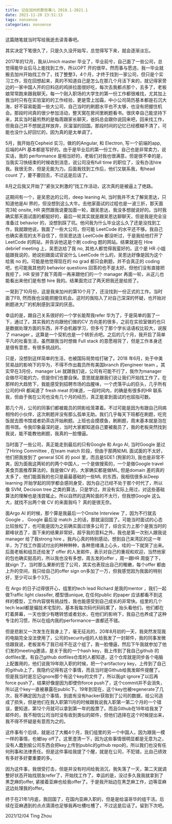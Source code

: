 ```yaml
---
title: 记在加州的那些事儿 2018.1-2021.1
date: 2021-11-20 23:51:13
tags: nonsense
categories: nonsense
---
```


这篇随笔就当时写给我逝去读青春吧。

其实决定下笔很久了，只是久久没开始写，总觉得写下来，就会逐渐淡忘。

2017年的12月，我从Umich master 毕业了，毕业前兮，自己面了一些公司，总觉得能毕业后马上能找到工作，所以OPT 开的很早，然而事与愿违，我一毕业就搬去加州开始找工作了，找了整整3，4个月，才终于找到一家公司，但只是个实习工作，现在回想起来，真的不知道自己是怎么在那几个月活下来的，就记得家旁边的一家中国人开的日料店的鸡排拉面很好吃，每次去我都点那个，去多了，老板娘常常跑来跟我聊天。每一个刚入职场的大学生的第一份工作都很难找，尤其加上我当时只有在实验室的的工作经验，更是雪上加霜，中小公司简历基本都是石沉大海，好不容易能面一些大公司，自己当时的刷题水平也不太够，也没有把握住机会。那段时间真的很少参加活动，整天窝在房间里刷题看书。很庆幸自己能坚持下来，其实当时最煎熬的是每周跟家长聊天，爸妈总会跟你说回来吧，回来找工作，但我自己并不想就这样放弃，灰溜溜的回国。那段时间的记忆已经模糊不清了，可能也没什么好回忆的，因为真的是太单调了。

5月，我开始在Cepheid 实习，做的的Angular, 和 Electron, 写一个前端的app, 后端的API 基本都是写好的。由于是毕业后的第一份工作，自己也是非常卖力，说实话，我的 performance 是相当好的，老板们对我也很满意，但是很不幸的是，当我实习快结束的时候收到消息，说公司没有full time 的职位了，没有办法hire 我。我很无奈，但是无能为力。后面我找到工作后，他们又联系我，有head count 了，要不要回去，不过这是后话了。

8月之后我又开始了“紧张又刺激的”找工作活动，这次真的是被逼上了绝路。

这期间有一个，是吴恩达的公司，deep leaning AI, 当时我并不太了解吴恩达，只知道他是AI 界的，但没想到这么大牛。去他家面试的过程也是一波三折，那天面完3轮 onsite, HR 突然跟我说要加面一轮，跟吴恩达，我没多想就说好的。当时我确实那天面试面的都挺好的，最后一轮其实就是跟吴恩达聊聊天，但是我是完全没准备过 behavior 的，没想到踩了坑。他问我为什么毕业这么久了还是没找到工作，我就跟他说，我面了一些大公司，但可能 LeetCode 的水平还不够。我自己也确实表现的太不自信了，但吴恩达连 LeetCode 都没听过，于是我给他打开了 LeetCode 的网站，并告诉他这是个刷 coding 题的网站。结果就是在 Hire debrief meeting 上，吴恩达给了我 no, 其他人都觉得我蛮好的。这个是 HR 小姐姐跟我说的，她说别跟面试官说什么 LeetCode 什么的，吴恩达好像是因为这个给我 no 的。可能是他觉得现在的 no grad 都只会刷题，并不会真正的 coding 吧，也可能我其他的 behavior questions 回答的也不是太好。但他们没有直接把我拒了，HR 安排了我下周周一再来跟他们的一个 manager 再面一轮，从这儿也能看出来他们是有想 hire 我的。结果面完过了两天把我还是给拒了。

一晃到了10月份，这是我来加州的第10个月了，还没找到一份正式的工作。当时面了FB, 然而我也没能把握住机会。这时的我陷入了对自己深深的怀疑，也开始对刷题进大厂的机制感到深深的厌恶。

幸运的是，跟自己关系很好的一个学长能帮我refer 华为了，于是简单的面了一下，通过了。其实我的方向跟他们做的CV 方向差的很多，之前在实验室做的也只是数据处理方面的东西，并不会机器学习，但多亏了那个学长话语权比较大，说服了 manager 。这算是一个契机也是一个转折点吧。之后的几个月，我开启了简单平凡的社畜生活，虽然跟我当时想做 Full stack 的意愿相背了，但是工作本身还是很有意思，有很多挑战的。

只是，没想到这样简单的生活，也被国际局势给打破了。2018 年6月，处于中美贸易战的影响下的华为，不得不作出裁员所有美国branch 的engineer team 。其实早在3月份，manager Lei 就跟我们说，公司有可能不行了，我作为manager 会做尽可能的力，但是你们也要自保。意思就是跟我们说让我们开始找工作了。在那样的大趋势下，我能感受到招聘市场的血腥味，一个虎落平山的巨头，几乎所有公司的HR 都闻道了 fresh meat 的味道，一段时间内，的确是有很多的HR 联系我，但由于我在公司也没有几个月的经历，真正能拿到面试的也屈指可数。

那几个月，公司的同事们都被裁员的阴影给笼罩着。不过可能是因为有跟自己同病相怜的小伙伴，这次刷题并没有那么孤单无助。我们几乎每天下班都在刷题，吃完饭就去图书馆或者奶茶店开始刷题。上班也会摸摸鱼，刷刷题，周末基本就是泡在图书馆。令我印象最深的是，当时大家都知道自己要被裁员了，我的老板突然找到我说，能不能教他刷题，我真的一脸懵逼。

当时面了一些公司，真正能走到最后的只有Google 和 Argo AI, 当时Google 是过了Hiring Committee , 在team match 阶段，但由于那两轮ML 面试面的不太好，他们把我放到了 general SDE 的 pool 里，而且是SDE1 (狗家的3), 我也是非常不爽，因为面我这两轮的的两个中国人，一个是做搜索的，一个是做Google travel 美食页面推荐算法的，我是做CV 的，大家确实都是做ML, 但是domain 差的真的太多了，他们能面我的也只是最最基础的一些ML 的东西，我相信很多从Deep learning 开始学起的同学都会感同身受，因为自己已经不处于那个时代了，所以像 SVM, Decision tree 之类的算法，只是学过，并没有实际上用过，对这些基础算法的理解也是浅尝辄止。所以自然的这两轮面的不太行，但我想Google 这么大，就找不出两个做 CV 的来面我吗？ 真的是很无奈。

面Argo AI 的时候，那个算是我最后一个Onsite Interview 了，因为不行就去 Google ， Google 最后没 match 上的话，那就滚回国了。可能当时面试的心态比较放松了，也可能是因为之前确实面过很多公司了，综合实力上那个是我当时的巅峰状态了，面下来的结果非常好。超乎我的意料之外，我也是第一次别人跟我说 manager 给了我strong hire 。我内心真的特别感动，想到自己来湾区的这一年半，为了找工作面试付出的种种种种，各种思绪涌上心头，哇的一下就哭了出来。后面老板和组员还给发了 offer 的人发邮件，表示对自己的重视和欢迎，当然他家的包也确实挺高的，所以我也没有多想，周五发的offer ，周一跟HR 周旋了下，就sign 了。当时那么果断的签了公司，其实也表现出自己的稚嫩，每个offer 都由上升的空间，我只给自己的offer sign on多加了一万，但我感觉因为我面的特别好，至少可以多个3万。

在 Argo 的日子过得很开心，组里的tech lead Richard 是我的mentor ，我们一起做Traffic light classifer, 模型很unique, 在任何public 的paper 应该都看不到这样的模型，工作内容很有挑战性，我也能感受到自己成长的非常快。组里的几个tech lead都是偏技术宅型的，基本我每次码代码码累了，抬头看他们，他们都在盯着屏幕，一天也很少有瞎转悠或者划水，在他们的影响下，我自己也养成了这种专注的习惯，所以在组内我的performance一直都还不错。

但是悲剧又一次发生在我身上了，毫无征兆的，20年8月初的一天，我突然发现我的电脑完全没法使用了，公司的security组的人给我发了一封邮件，我的同事发微信跟我说，老板宣布了我已经不在这个组了，我一脸懵逼，然后下午我就参加了他们发的meeting邀请，是关于我的一个hash key，我上传到了我自己github 的dotfiles里。有自己github dotfiles仓库的人都知道，这个仓库就是同步各个电脑上配置用的，他们说我19年刚入职的时候，把一个artifactory key，上传到了自己的github上了，我隐约记得有这个事情，而且当时是Github给我发邮件提醒了。但是我当时是忘记ignore那个有这个key的文件了，所以我git ignore了以后再force push了。结果好像是因为即使你force push了，这个commit并不会消失，所以这个key一直被暴露在public下。19年到现在，这个key也被regenerate了几次，我不确定因为这个事情，到底有没有hacker获取到了公司的数据，给公司造成了损失，但是他们在我入职第11月的时候跟我说我入职第一第二个月的一个错误，要知道，第12个月就可以拿到第一年的股票了。而且Github在19年给我发了邮件的，我不相信公司当时没有收到类似的邮件，但他们选择在这个时候提出来，我不得不怀疑是有意而为之的。

这件事有个后续，就是过了大概4个月，我们组里的另一个中国人，因为跟我一模一样的事情，也被lay off了。这里澄清一下，因为这些事情很明显都是无意为之，没有人蠢到偷公司东西会把key上传到public的github repo的，所以我们也没有任何刑事和法律责任。但是这件事给我提了个醒，就是在公司，不犯错，比自己绩效有多好多好要重要的多。

因为这件事，我很受打击，但是并没有时间给我消沉，我失落了一天，第二天就调整好状态开始找朋友refer了，开始找工作了。幸运的是，没过多久我我就拿到了黑芝麻的offer, 紧接着亚麻也给我offer了。于是我开始边在黑芝麻工作，边等亚麻这边处理我的offer。

终于在21年1月底，我回国了，在国内亚麻入职的，但是是给温哥华的组干活。后续在亚麻遇到的点点滴滴也足够我再吐槽吐槽了，不过这是后话了。留到下次吧。

2021/12/04
Ting Zhou
